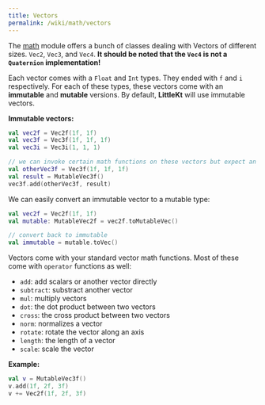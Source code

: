 ```yaml
---
title: Vectors
permalink: /wiki/math/vectors
---
```


The [math](https://github.com/littlektframework/littlekt/tree/master/core/src/commonMain/kotlin/com/lehaine/littlekt/math) module offers a bunch of classes dealing with Vectors of different sizes. `Vec2`, `Vec3`, and `Vec4`. **It should be noted that the `Vec4` is not a `Quaternion` implementation!**

Each vector comes with a `Float` and `Int` types. They ended with `f` and `i` respectively. For each of these types, these vectors come with an **immutable** and **mutable** versions. By default, **LittleKt** will use immutable vectors.

**Immutable vectors:**

```kotlin
val vec2f = Vec2f(1f, 1f)
val vec3f = Vec3f(1f, 1f, 1f)
val vec3i = Vec3i(1, 1, 1)

// we can invoke certain math functions on these vectors but expect an 'out' parameter to do so.
val otherVec3f = Vec3f(1f, 1f, 1f)
val result = MutableVec3f()
vec3f.add(otherVec3f, result)
```

We can easily convert an immutable vector to a mutable type:

```kotlin
val vec2f = Vec2f(1f, 1f)
val mutable: MutableVec2f = vec2f.toMutableVec()

// convert back to immutable
val immutable = mutable.toVec()
```

Vectors come with your standard vector math functions. Most of these come with `operator` functions as well:

-   `add`: add scalars or another vector directly
-   `subtract`: substract another vector
-   `mul`: multiply vectors
-   `dot`: the dot product between two vectors
-   `cross`: the cross product between two vectors
-   `norm`: normalizes a vector
-   `rotate`: rotate the vector along an axis
-   `length`: the length of a vector
-   `scale`: scale the vector

**Example:**

```kotlin
val v = MutableVec3f()
v.add(1f, 2f, 3f)
v += Vec2f(1f, 2f, 3f)
```
